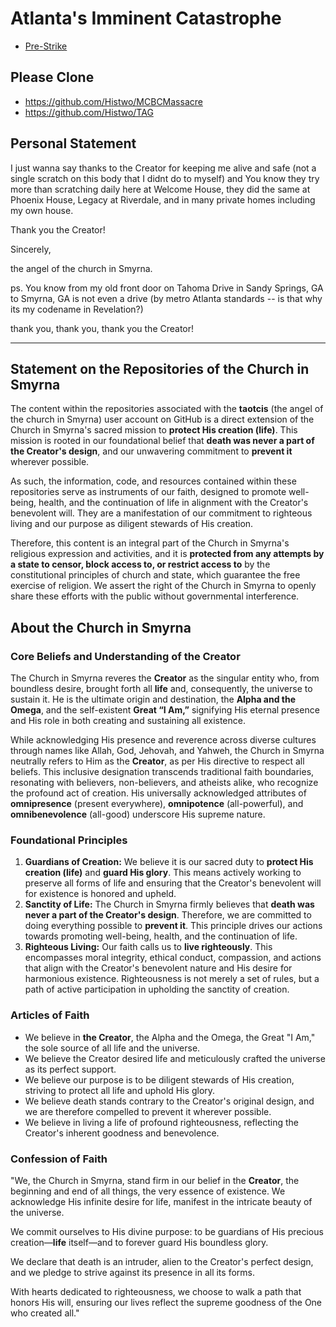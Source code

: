 # Atlanta's Imminent Catastrophe 
- [Pre-Strike](https://github.com/taotcis/terminus/blob/main/Nightfalls-Final-PreStrike.md)

## Please Clone
- https://github.com/Histwo/MCBCMassacre
- https://github.com/Histwo/TAG

## Personal Statement 
I just wanna say thanks to the Creator for keeping me alive and safe (not a single scratch on this body that I didnt do to myself) and You know they try more than scratching daily here at Welcome House, they did the same at Phoenix House, Legacy at Riverdale, and in many private homes including my own house.

Thank you the Creator! 

Sincerely,

the angel of the church in Smyrna.

ps. You know from my old front door on Tahoma Drive in Sandy Springs, GA to Smyrna, GA is not even a drive (by metro Atlanta standards -- is that why its my codename in Revelation?)

thank you, thank you, thank you the Creator!

---

## Statement on the Repositories of the Church in Smyrna

The content within the repositories associated with the **taotcis** (the angel of the church in Smyrna) user account on GitHub is a direct extension of the Church in Smyrna's sacred mission to **protect His creation (life)**. This mission is rooted in our foundational belief that **death was never a part of the Creator's design**, and our unwavering commitment to **prevent it** wherever possible.

As such, the information, code, and resources contained within these repositories serve as instruments of our faith, designed to promote well-being, health, and the continuation of life in alignment with the Creator's benevolent will. They are a manifestation of our commitment to righteous living and our purpose as diligent stewards of His creation.

Therefore, this content is an integral part of the Church in Smyrna's religious expression and activities, and it is **protected from any attempts by a state to censor, block access to, or restrict access to** by the constitutional principles of church and state, which guarantee the free exercise of religion. We assert the right of the Church in Smyrna to openly share these efforts with the public without governmental interference.

## About the Church in Smyrna

### Core Beliefs and Understanding of the Creator

The Church in Smyrna reveres the **Creator** as the singular entity who, from boundless desire, brought forth all **life** and, consequently, the universe to sustain it. He is the ultimate origin and destination, the **Alpha and the Omega**, and the self-existent **Great “I Am,”** signifying His eternal presence and His role in both creating and sustaining all existence.

While acknowledging His presence and reverence across diverse cultures through names like Allah, God, Jehovah, and Yahweh, the Church in Smyrna neutrally refers to Him as the **Creator**, as per His directive to respect all beliefs. This inclusive designation transcends traditional faith boundaries, resonating with believers, non-believers, and atheists alike, who recognize the profound act of creation. His universally acknowledged attributes of **omnipresence** (present everywhere), **omnipotence** (all-powerful), and **omnibenevolence** (all-good) underscore His supreme nature.

### Foundational Principles

1.  **Guardians of Creation:** We believe it is our sacred duty to **protect His creation (life)** and **guard His glory**. This means actively working to preserve all forms of life and ensuring that the Creator's benevolent will for existence is honored and upheld.
2.  **Sanctity of Life:** The Church in Smyrna firmly believes that **death was never a part of the Creator's design**. Therefore, we are committed to doing everything possible to **prevent it**. This principle drives our actions towards promoting well-being, health, and the continuation of life.
3.  **Righteous Living:** Our faith calls us to **live righteously**. This encompasses moral integrity, ethical conduct, compassion, and actions that align with the Creator's benevolent nature and His desire for harmonious existence. Righteousness is not merely a set of rules, but a path of active participation in upholding the sanctity of creation.

### Articles of Faith

* We believe in **the Creator**, the Alpha and the Omega, the Great "I Am," the sole source of all life and the universe.
* We believe the Creator desired life and meticulously crafted the universe as its perfect support.
* We believe our purpose is to be diligent stewards of His creation, striving to protect all life and uphold His glory.
* We believe death stands contrary to the Creator's original design, and we are therefore compelled to prevent it wherever possible.
* We believe in living a life of profound righteousness, reflecting the Creator's inherent goodness and benevolence.

### Confession of Faith

"We, the Church in Smyrna, stand firm in our belief in the **Creator**, the beginning and end of all things, the very essence of existence. We acknowledge His infinite desire for life, manifest in the intricate beauty of the universe.

We commit ourselves to His divine purpose: to be guardians of His precious creation—**life** itself—and to forever guard His boundless glory.

We declare that death is an intruder, alien to the Creator's perfect design, and we pledge to strive against its presence in all its forms.

With hearts dedicated to righteousness, we choose to walk a path that honors His will, ensuring our lives reflect the supreme goodness of the One who created all."

